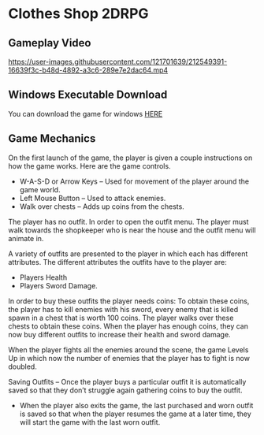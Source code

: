 # Clothes Shop 2DRPG

## Gameplay Video

https://user-images.githubusercontent.com/121701639/212549391-16639f3c-b48d-4892-a3c6-289e7e2dac64.mp4

## Windows Executable Download
You can download the game for windows [HERE]()

## Game Mechanics

On the first launch of the game, the player is given a couple instructions on how the game works. Here are the game controls.

- W-A-S-D or Arrow Keys – Used for movement of the player around the game world.
- Left Mouse Button – Used to attack enemies.
- Walk over chests – Adds up coins from the chests.

The player has no outfit. In order to open the outfit menu. The player must walk towards the shopkeeper who is near the house and the outfit menu will animate in.

A variety of outfits are presented to the player in which each has different attributes. The different attributes the outfits have to the player are:
- Players Health
- Players Sword Damage.

In order to buy these outfits the player needs coins:
To obtain these coins, the player has to kill enemies with his sword, every enemy that is killed spawn in a chest that is worth 100 coins.
The player walks over these chests to obtain these coins.
When the player has enough coins, they can now buy different outfits to increase their health and sword damage.

When the player fights all the enemies around the scene, the game Levels Up in which now the number of enemies that the player has to fight is now doubled.

Saving Outfits – Once the player buys a particular outfit it is automatically saved so that they don’t struggle again gathering coins to buy the outfit.
- When the player also exits the game, the last purchased and worn outfit is saved so that when the player resumes the game at a later time, they will start the game with the last worn outfit.
